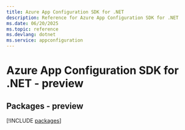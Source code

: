 ```yaml
---
title: Azure App Configuration SDK for .NET
description: Reference for Azure App Configuration SDK for .NET
ms.date: 06/20/2025
ms.topic: reference
ms.devlang: dotnet
ms.service: appconfiguration
---
```

# Azure App Configuration SDK for .NET - preview
## Packages - preview
[!INCLUDE [packages](app-configuration-index.md)]